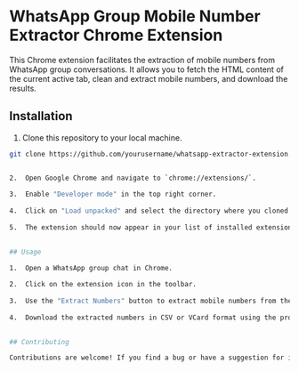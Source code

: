 # WhatsApp Group Mobile Number Extractor Chrome Extension

This Chrome extension facilitates the extraction of mobile numbers from WhatsApp group conversations. It allows you to fetch the HTML content of the current active tab, clean and extract mobile numbers, and download the results.

## Installation

1. Clone this repository to your local machine.

```bash
git clone https://github.com/yourusername/whatsapp-extractor-extension.git


2.  Open Google Chrome and navigate to `chrome://extensions/`.
    
3.  Enable "Developer mode" in the top right corner.
    
4.  Click on "Load unpacked" and select the directory where you cloned this repository.
    
5.  The extension should now appear in your list of installed extensions.
    

## Usage

1.  Open a WhatsApp group chat in Chrome.
    
2.  Click on the extension icon in the toolbar.
        
3.  Use the "Extract Numbers" button to extract mobile numbers from the displayed conversation.
    
4.  Download the extracted numbers in CSV or VCard format using the provided download links.
    

## Contributing

Contributions are welcome! If you find a bug or have a suggestion for improvement, please open an issue or submit a pull request.

